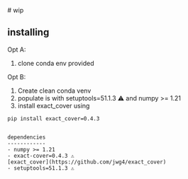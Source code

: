 #   wip

installing
----------

Opt A:
  1. clone conda env provided

Opt B:
  1. Create clean conda venv
  2. populate is with setuptools=51.1.3 ⚠️ and numpy >= 1.21
  3. install exact_cover using
  ```
  pip install exact_cover=0.4.3


dependencies
------------
 - numpy >= 1.21
 - exact-cover=0.4.3 ⚠️
  [exact_cover](https://github.com/jwg4/exact_cover)
 - setuptools=51.1.3 ⚠️

 
